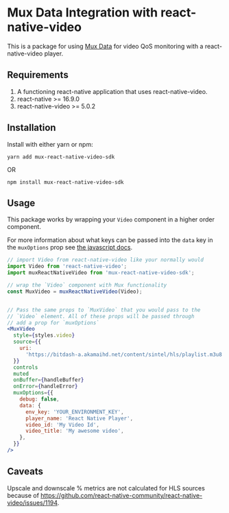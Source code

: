 # Mux Data Integration with react-native-video

This is a package for using [Mux Data](https://mux.com/data/) for video QoS monitoring with
a react-native-video player.

## Requirements

1. A functioning react-native application that uses react-native-video.
1. react-native >= 16.9.0
1. react-native-video >= 5.0.2

## Installation

Install with either yarn or npm:

```
yarn add mux-react-native-video-sdk
```

OR

```
npm install mux-react-native-video-sdk
```

## Usage

This package works by wrapping your `Video` component in a higher order component.

For more information about what keys can be passed into the `data` key in the `muxOptions` prop see
[the javascript docs](https://docs.mux.com/docs/web-integration-guide#section-5-add-metadata).

```jsx
// import Video from react-native-video like your normally would
import Video from 'react-native-video';
import muxReactNativeVideo from 'mux-react-native-video-sdk';

// wrap the `Video` component with Mux functionality
const MuxVideo = muxReactNativeVideo(Video);


// Pass the same props to `MuxVideo` that you would pass to the
// `Video` element. All of these props will be passed through
// add a prop for `muxOptions`
<MuxVideo
  style={styles.video}
  source={{
    uri:
      'https://bitdash-a.akamaihd.net/content/sintel/hls/playlist.m3u8',
  }}
  controls
  muted
  onBuffer={handleBuffer}
  onError={handleError}
  muxOptions={{
    debug: false,
    data: {
      env_key: 'YOUR_ENVIRONMENT_KEY',
      player_name: 'React Native Player',
      video_id: 'My Video Id',
      video_title: 'My awesome video',
    },
  }}
/>
```

## Caveats

Upscale and downscale % metrics are not calculated for HLS sources because of https://github.com/react-native-community/react-native-video/issues/1194.

